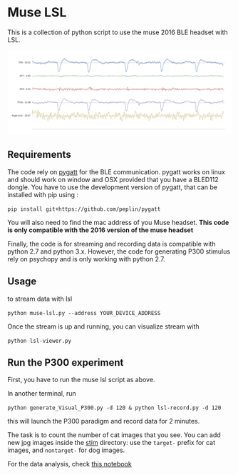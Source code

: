 # Muse LSL

This is a collection of python script to use the muse 2016 BLE headset with LSL.

![Blinks](blinks.png)

## Requirements

The code rely on [pygatt](https://github.com/peplin/pygatt) for the BLE communication.
pygatt works on linux and should work on window and OSX provided that you have a BLED112 dongle.
You have to use the development version of pygatt, that can be installed with pip using :

`pip install git+https://github.com/peplin/pygatt`

You will also need to find the mac address of you Muse headset. **This code is
only compatible with the 2016 version of the muse headset**

Finally, the code is for streaming and recording data is compatible with python
2.7 and python 3.x. However, the code for generating P300 stimulus rely on
psychopy and is only working with python 2.7. 

## Usage

to stream data with lsl

`python muse-lsl.py --address YOUR_DEVICE_ADDRESS`

Once the stream is up and running, you can visualize stream with

`python lsl-viewer.py`

## Run the P300 experiment

First, you have to run the muse lsl script as above.

In another terminal, run

`python generate_Visual_P300.py -d 120 & python lsl-record.py -d 120`

this will launch the P300 paradigm and record data for 2 minutes.

The task is to count the number of cat images that you see. You can add new jpg images inside the [stim](stim/) directory: use the `target-` prefix for cat images, and `nontarget-` for dog images.

For the data analysis, check [this notebook](https://github.com/alexandrebarachant/muse-lsl/blob/master/notebooks/P300%20with%20Muse.ipynb)
